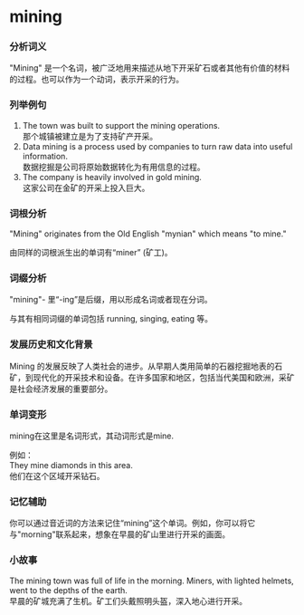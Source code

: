 # mining

### 分析词义

  

"Mining" 是一个名词，被广泛地用来描述从地下开采矿石或者其他有价值的材料的过程。也可以作为一个动词，表示开采的行为。

  

### 列举例句

  

1.  The town was built to support the mining operations.  
    那个城镇被建立是为了支持矿产开采。
2.  Data mining is a process used by companies to turn raw data into useful information.  
    数据挖掘是公司将原始数据转化为有用信息的过程。
3.  The company is heavily involved in gold mining.  
    这家公司在金矿的开采上投入巨大。

  

### 词根分析

  

"Mining" originates from the Old English "mynian" which means "to mine."

  

由同样的词根派生出的单词有“miner” (矿工)。

  

### 词缀分析

  

"mining"- 里“-ing”是后缀，用以形成名词或者现在分词。

  

与其有相同词缀的单词包括 running, singing, eating 等。

  

### 发展历史和文化背景

  

Mining 的发展反映了人类社会的进步。从早期人类用简单的石器挖掘地表的石矿，到现代化的开采技术和设备。在许多国家和地区，包括当代美国和欧洲，采矿是社会经济发展的重要部分。

  

### 单词变形

  

mining在这里是名词形式，其动词形式是mine.

  

例如：  
They mine diamonds in this area.  
他们在这个区域开采钻石。

  

### 记忆辅助

  

你可以通过音近词的方法来记住“mining”这个单词。例如，你可以将它与"morning"联系起来，想象在早晨的矿山里进行开采的画面。

  

### 小故事

  

The mining town was full of life in the morning. Miners, with lighted helmets, went to the depths of the earth.  
早晨的矿城充满了生机。矿工们头戴照明头盔，深入地心进行开采。
